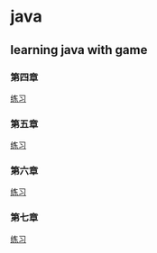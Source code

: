 # java
## learning java with game
### 第四章
[练习](https://github.com/a1349954422/java/tree/master/chapter4)
### 第五章
[练习](https://github.com/a1349954422/java/tree/master/chapter5)
### 第六章
[练习](https://github.com/a1349954422/java/tree/master/chapter6)
### 第七章
[练习](https://github.com/a1349954422/java/tree/master/chapter7)
